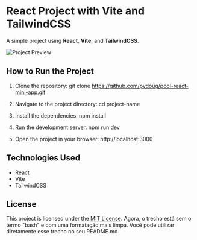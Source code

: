 # React Project with Vite and TailwindCSS

A simple project using **React**, **Vite**, and **TailwindCSS**.

![Project Preview](https://img001.prntscr.com/file/img001/106nb3B3SZCDQ4Hu-_-gfw.png)

## How to Run the Project

1. Clone the repository:
git clone https://github.com/pydoug/pool-react-mini-app.git
   
2. Navigate to the project directory:
cd project-name

3. Install the dependencies:
npm install

4. Run the development server:
npm run dev

5. Open the project in your browser:
http://localhost:3000

## Technologies Used

- React
- Vite
- TailwindCSS

## License

This project is licensed under the [MIT License](LICENSE).
Agora, o trecho está sem o termo "bash" e com uma formatação mais limpa. Você pode utilizar diretamente esse trecho no seu README.md.
